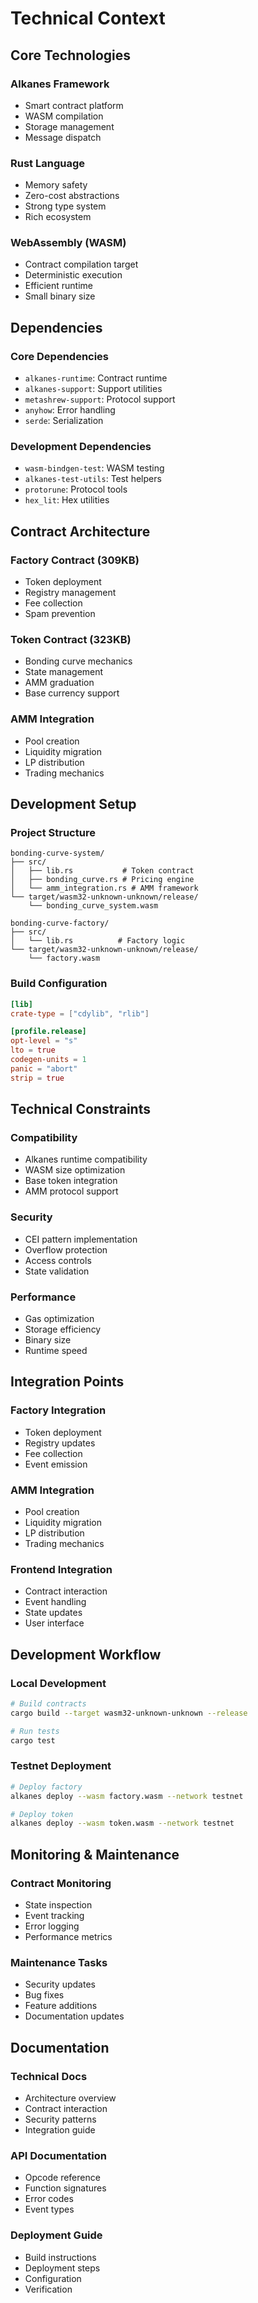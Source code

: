 # Technical Context

## Core Technologies

### Alkanes Framework
- Smart contract platform
- WASM compilation
- Storage management
- Message dispatch

### Rust Language
- Memory safety
- Zero-cost abstractions
- Strong type system
- Rich ecosystem

### WebAssembly (WASM)
- Contract compilation target
- Deterministic execution
- Efficient runtime
- Small binary size

## Dependencies

### Core Dependencies
- `alkanes-runtime`: Contract runtime
- `alkanes-support`: Support utilities
- `metashrew-support`: Protocol support
- `anyhow`: Error handling
- `serde`: Serialization

### Development Dependencies
- `wasm-bindgen-test`: WASM testing
- `alkanes-test-utils`: Test helpers
- `protorune`: Protocol tools
- `hex_lit`: Hex utilities

## Contract Architecture

### Factory Contract (309KB)
- Token deployment
- Registry management
- Fee collection
- Spam prevention

### Token Contract (323KB)
- Bonding curve mechanics
- State management
- AMM graduation
- Base currency support

### AMM Integration
- Pool creation
- Liquidity migration
- LP distribution
- Trading mechanics

## Development Setup

### Project Structure
```
bonding-curve-system/
├── src/
│   ├── lib.rs           # Token contract
│   ├── bonding_curve.rs # Pricing engine
│   └── amm_integration.rs # AMM framework
└── target/wasm32-unknown-unknown/release/
    └── bonding_curve_system.wasm

bonding-curve-factory/
├── src/
│   └── lib.rs          # Factory logic
└── target/wasm32-unknown-unknown/release/
    └── factory.wasm
```

### Build Configuration
```toml
[lib]
crate-type = ["cdylib", "rlib"]

[profile.release]
opt-level = "s"
lto = true
codegen-units = 1
panic = "abort"
strip = true
```

## Technical Constraints

### Compatibility
- Alkanes runtime compatibility
- WASM size optimization
- Base token integration
- AMM protocol support

### Security
- CEI pattern implementation
- Overflow protection
- Access controls
- State validation

### Performance
- Gas optimization
- Storage efficiency
- Binary size
- Runtime speed

## Integration Points

### Factory Integration
- Token deployment
- Registry updates
- Fee collection
- Event emission

### AMM Integration
- Pool creation
- Liquidity migration
- LP distribution
- Trading mechanics

### Frontend Integration
- Contract interaction
- Event handling
- State updates
- User interface

## Development Workflow

### Local Development
```bash
# Build contracts
cargo build --target wasm32-unknown-unknown --release

# Run tests
cargo test
```

### Testnet Deployment
```bash
# Deploy factory
alkanes deploy --wasm factory.wasm --network testnet

# Deploy token
alkanes deploy --wasm token.wasm --network testnet
```

## Monitoring & Maintenance

### Contract Monitoring
- State inspection
- Event tracking
- Error logging
- Performance metrics

### Maintenance Tasks
- Security updates
- Bug fixes
- Feature additions
- Documentation updates

## Documentation

### Technical Docs
- Architecture overview
- Contract interaction
- Security patterns
- Integration guide

### API Documentation
- Opcode reference
- Function signatures
- Error codes
- Event types

### Deployment Guide
- Build instructions
- Deployment steps
- Configuration
- Verification